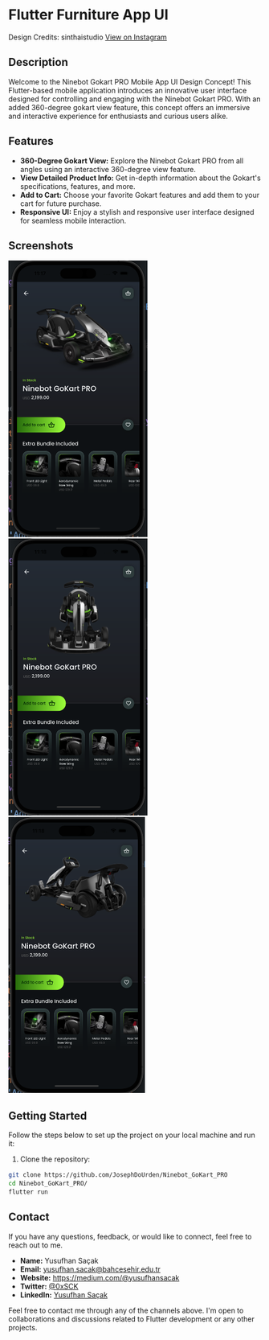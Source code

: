 # Flutter Furniture App UI

Design Credits: sinthaistudio [View on Instagram](https://www.instagram.com/sinthaistudio/)

## Description

Welcome to the Ninebot Gokart PRO Mobile App UI Design Concept! This Flutter-based mobile application introduces an innovative user interface designed for controlling and engaging with the Ninebot Gokart PRO. With an added 360-degree gokart view feature, this concept offers an immersive and interactive experience for enthusiasts and curious users alike.

## Features

- **360-Degree Gokart View:** Explore the Ninebot Gokart PRO from all angles using an interactive 360-degree view feature.
- **View Detailed Product Info:** Get in-depth information about the Gokart's specifications, features, and more.
- **Add to Cart:** Choose your favorite Gokart features and add them to your cart for future purchase.
- **Responsive UI:** Enjoy a stylish and responsive user interface designed for seamless mobile interaction.

## Screenshots

![Details Page](image.png)
![Details Page2](image-1.png)
![Details Page3](image-2.png)

## Getting Started

Follow the steps below to set up the project on your local machine and run it:

1. Clone the repository:

```bash
git clone https://github.com/JosephDoUrden/Ninebot_GoKart_PRO
cd Ninebot_GoKart_PRO/
flutter run
```

## Contact

If you have any questions, feedback, or would like to connect, feel free to reach out to me.

- **Name:** Yusufhan Saçak
- **Email:** yusufhan.sacak@bahcesehir.edu.tr
- **Website:** https://medium.com/@yusufhansacak
- **Twitter:** [@0xSCK](https://twitter.com/0xSCK)
- **LinkedIn:** [Yusufhan Saçak](https://www.linkedin.com/in/yusufhansacak/)

Feel free to contact me through any of the channels above. I'm open to collaborations and discussions related to Flutter development or any other projects.
